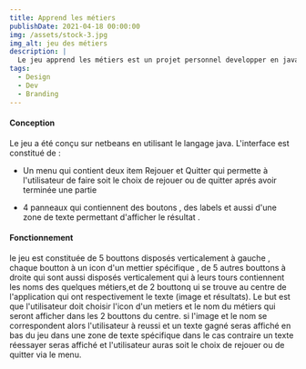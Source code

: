 ```yaml
---
title: Apprend les métiers
publishDate: 2021-04-18 00:00:00
img: /assets/stock-3.jpg
img_alt: jeu des métiers
description: |
  Le jeu apprend les métiers est un projet personnel developper en java sur netbeans.
tags:
  - Design
  - Dev
  - Branding
---
```

#### Conception

Le jeu a été conçu sur netbeans en utilisant le langage java. L'interface est constitué de :

- Un menu qui contient deux item Rejouer et Quitter qui permette à l'utilisateur de faire soit le choix de rejouer ou de quitter aprés avoir terminée une partie 

- 4 panneaux qui contiennent des boutons , des labels et aussi d'une zone de texte permettant d'afficher le résultat .
#### Fonctionnement
le jeu est constituée de 5 bouttons disposés verticalement à gauche , chaque boutton à un icon d'un mettier spécifique , de 5 autres bouttons à droite qui sont aussi disposés verticalement qui à leurs tours contiennent les noms des  quelques métiers,et de 2 bouttonq ui se trouve au centre de l'application qui ont respectivement le texte (image et résultats). Le but est que l'utilisateur doit choisir l'icon d'un metiers et le nom du métiers qui seront afficher dans les 2 bouttons du centre. si l'image et le nom se correspondent alors l'utilisateur à reussi et un texte gagné seras affiché en bas du jeu dans une zone de texte spécifique dans le cas contraire un texte réessayer seras affiché et l'utilisateur auras soit le choix de rejouer ou de quitter  via le menu.